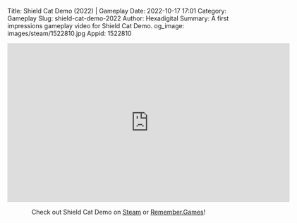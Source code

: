 Title: Shield Cat Demo (2022) | Gameplay
Date: 2022-10-17 17:01
Category: Gameplay
Slug: shield-cat-demo-2022
Author: Hexadigital
Summary: A first impressions gameplay video for Shield Cat Demo.
og_image: images/steam/1522810.jpg
Appid: 1522810

<center><iframe src="https://www.youtube.com/embed/QlzWdeVlW0M?feature=oembed" allow="accelerometer; autoplay; encrypted-media; gyroscope; picture-in-picture" width="640" height="360" frameborder="0"></iframe>

Check out Shield Cat Demo on [Steam](https://store.steampowered.com/app/1522810/?curator_clanid=34633900) or [Remember.Games](https://remember.games/game/6882/shield-cat/)!</center>


